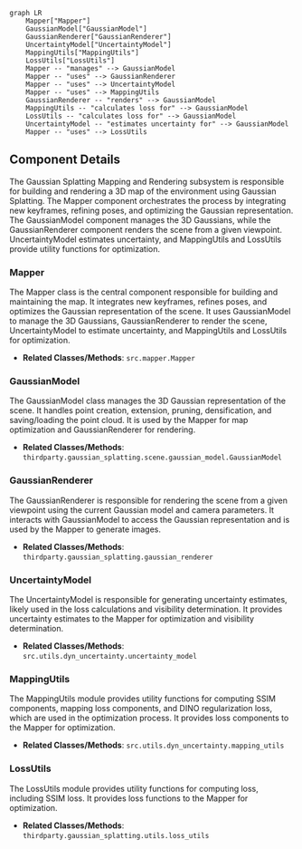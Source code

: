 ```mermaid
graph LR
    Mapper["Mapper"]
    GaussianModel["GaussianModel"]
    GaussianRenderer["GaussianRenderer"]
    UncertaintyModel["UncertaintyModel"]
    MappingUtils["MappingUtils"]
    LossUtils["LossUtils"]
    Mapper -- "manages" --> GaussianModel
    Mapper -- "uses" --> GaussianRenderer
    Mapper -- "uses" --> UncertaintyModel
    Mapper -- "uses" --> MappingUtils
    GaussianRenderer -- "renders" --> GaussianModel
    MappingUtils -- "calculates loss for" --> GaussianModel
    LossUtils -- "calculates loss for" --> GaussianModel
    UncertaintyModel -- "estimates uncertainty for" --> GaussianModel
    Mapper -- "uses" --> LossUtils
```

## Component Details

The Gaussian Splatting Mapping and Rendering subsystem is responsible for building and rendering a 3D map of the environment using Gaussian Splatting. The Mapper component orchestrates the process by integrating new keyframes, refining poses, and optimizing the Gaussian representation. The GaussianModel component manages the 3D Gaussians, while the GaussianRenderer component renders the scene from a given viewpoint. UncertaintyModel estimates uncertainty, and MappingUtils and LossUtils provide utility functions for optimization.

### Mapper
The Mapper class is the central component responsible for building and maintaining the map. It integrates new keyframes, refines poses, and optimizes the Gaussian representation of the scene. It uses GaussianModel to manage the 3D Gaussians, GaussianRenderer to render the scene, UncertaintyModel to estimate uncertainty, and MappingUtils and LossUtils for optimization.
- **Related Classes/Methods**: `src.mapper.Mapper`

### GaussianModel
The GaussianModel class manages the 3D Gaussian representation of the scene. It handles point creation, extension, pruning, densification, and saving/loading the point cloud. It is used by the Mapper for map optimization and GaussianRenderer for rendering.
- **Related Classes/Methods**: `thirdparty.gaussian_splatting.scene.gaussian_model.GaussianModel`

### GaussianRenderer
The GaussianRenderer is responsible for rendering the scene from a given viewpoint using the current Gaussian model and camera parameters. It interacts with GaussianModel to access the Gaussian representation and is used by the Mapper to generate images.
- **Related Classes/Methods**: `thirdparty.gaussian_splatting.gaussian_renderer`

### UncertaintyModel
The UncertaintyModel is responsible for generating uncertainty estimates, likely used in the loss calculations and visibility determination. It provides uncertainty estimates to the Mapper for optimization and visibility determination.
- **Related Classes/Methods**: `src.utils.dyn_uncertainty.uncertainty_model`

### MappingUtils
The MappingUtils module provides utility functions for computing SSIM components, mapping loss components, and DINO regularization loss, which are used in the optimization process. It provides loss components to the Mapper for optimization.
- **Related Classes/Methods**: `src.utils.dyn_uncertainty.mapping_utils`

### LossUtils
The LossUtils module provides utility functions for computing loss, including SSIM loss. It provides loss functions to the Mapper for optimization.
- **Related Classes/Methods**: `thirdparty.gaussian_splatting.utils.loss_utils`
